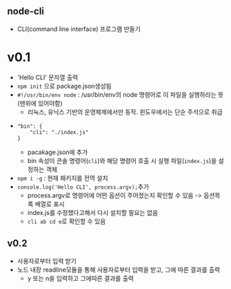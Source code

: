## node-cli
- CLI(command line interface) 프로그램 만들기

# v0.1
- 'Hello CLI' 문자열 출력
- `npm init` 으로 package.json생성됨
- `#!/usr/bin/env node` : /usr/bin/env의 node 명령어로 이 파일을 실행하라는 뜻 (맨위에 있어야함)
    - 리눅스, 유닉스 기반의 운영체제에서만 동작. 윈도우에서는 단순 주석으로 취급
-   ``` 
    "bin": {
        "cli": "./index.js"
    }
    ```
    - pacakage.json에 추가
    - bin 속성이 콘솔 명령어(`cli`)와 해당 명령어 호출 시 실행 파일(`index.js`)을 설정하는 객체
- `npm i -g` : 현재 패키지를 전역 설치
- `console.log('Hello CLI', process.argv);`추가
    - process.argv로 명령어에 어떤 옵션이 주어졌는지 확인할 수 있음 -> 옵션목록 배열로 표시
    - index.js를 수정했다고해서 다시 설치할 필요는 없음
    - `cli ab cd e`로 확인할 수 있음

## v0.2
- 사용자로부터 입력 받기
- 노드 내장 readline모듈을 통해 사용자로부터 입력을 받고, 그에 따른 결과를 출력
    - y 또는 n을 입력하고 그에따른 결과를 출력